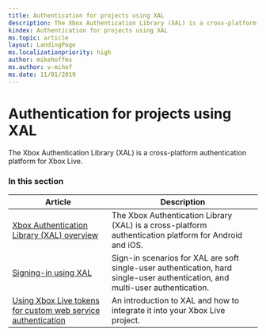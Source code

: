 ```yaml
---
title: Authentication for projects using XAL
description: The Xbox Authentication Library (XAL) is a cross-platform authentication platform for Android, and iOS.
kindex: Authentication for projects using XAL
ms.topic: article
layout: LandingPage
ms.localizationpriority: high
author: mikehoffms
ms.author: v-mihof
ms.date: 11/01/2019
---
```


# Authentication for projects using XAL

The Xbox Authentication Library (XAL) is a cross-platform authentication platform for Xbox Live.


### In this section

| Article | Description |
|---------|-------------|
| [Xbox Authentication Library (XAL) overview](live-xal-overview.md) | The Xbox Authentication Library (XAL) is a cross-platform authentication platform for Android and iOS. |
| [Signing-in using XAL](live-xal-sign-in.md) | Sign-in scenarios for XAL are soft single-user authentication, hard single-user authentication, and multi-user authentication. |
| [Using Xbox Live tokens for custom web service authentication](live-xal-partner-token.md) | An introduction to XAL and how to integrate it into your Xbox Live project. |
